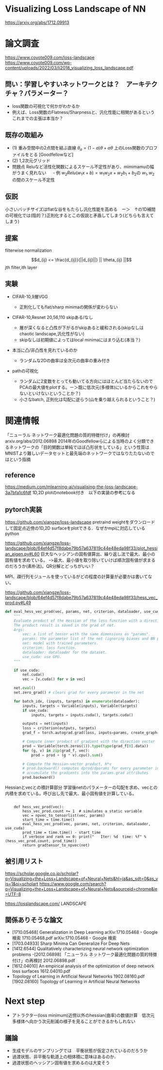 # Visualizing Loss Landscape of NN
https://arxiv.org/abs/1712.09913

# 論文調査
https://www.coyote009.com/loss-landscape
https://www.coyote009.com/wp-content/uploads/2022/03/li2018_visualizing_loss_landscape.pdf
## 問い：学習しやすいネットワークとは？　アーキテクチャ？パラメーター？
   - loss関数の可視化で何かがわかるか
   - 例えば、Loss関数のFlatness/Sharpnessと、汎化性能に相関があるというこれまでの主張は本当か？
## 既存の取組み
   - (1) 重み空間中の2点間を結ぶ直線 $\theta_a=(1-a)\theta+a\theta$ 上のLoss関数のプロファイルをとる [Goodfellowなど]
   - (2) 1,2次元グリッド
   - 問題点 Reluなど活性化関数によるスケール不定性があり、mimimamuの幅がうまく見れない
　     - 例 $w_2Relu(w_1x+b)=w_1w_2x+w_2b_1+b_2$の $w_1,w_2$の間のスケール不定性
　 
## 仮説
小さいバッチサイズはflatな谷をもたらし汎化性能を高める　ー＞　↑の1D補間の可視化では(陰的？)正則化するとこの仮説と矛盾してしまう(どちらも言えてしまう)
## 提案
filterwise normalization

$$d_{ij} <= \frac{d_{ij}}{||d_{ij}||} || \theta_{ij} ||$$
jth filter,ith layer

## 実験
- CIFAR-10,9層VGG
    - 正則化してもflat/sharp minimaの関係が変わらない
- CIFAR-10,Resnet 20,56,110 skipある/なし
    - 層が深くなると凸性が下がるがskipあると緩和される(skipなしはchaotic landscape,汎化性がない)
    - skipなしは初期値によってはlocal minimaにはまり込む(本当？)
- 本当に凸/非凸性を見れているのか
    - ランダムな2Dの曲率は全次元の曲率の重み付き

- pathの可視化
    - ランダムに2変数をとっても動いてる方向にはほとんど当たらないのでPCAの最大値をplotする。ー＞既に低次元(多様体)にいるからこれをやらないといけないということか？)
    - 小さなbatch, 正則化は勾配に逆らう(山を乗り越えられるということ？)

# 関連情報

「ニューラル ネットワーク最適化問題の質的特徴付け」の再検討 arxiv.org/abs/2012.06898 
2014年のGoodfellowらによる当時のよく分類できるネットワークの「目的関数は単純でほぼ凸形状をしている」という性質はMNISTより難しいデータセットと最先端のネットワークではなりたたないのではという指摘

## reference
https://medium.com/mlearning-ai/visualising-the-loss-landscape-3a7bfa1c6fdf
1D,2D plotのnotebook付き　以下の実装の参考になる

## pytorch実装
https://github.com/xiangze/loss-landscape
pretraind weightをダウンロードして固定点近傍の1D,2D surfaceをplotできる．なぜかmpiに対応しているpython

https://github.com/xiangze/loss-landscape/blob/64ef4d57f8dabe79b57a637819c44e48eda98f33/plot_hessian_eigen.py#L60
巨大なヘッシアンの固有値算出、繰り返し法で最大、最小の固有値を求めている。
	ｰ>最大、最小値を取り除いていけば順次固有値が求まるのだろうか(素朴法)。QR分解とどっちがいい？

MPI、疎行列モジュールを使っているがどの程度の計算量が必要かは書いてない。

https://github.com/xiangze/loss-landscape/blob/64ef4d57f8dabe79b57a637819c44e48eda98f33/hess_vec_prod.py#L49
```python
def eval_hess_vec_prod(vec, params, net, criterion, dataloader, use_cuda=False):
    """
    Evaluate product of the Hessian of the loss function with a direction vector "vec".
    The product result is saved in the grad of net.
    Args:
        vec: a list of tensor with the same dimensions as "params".
        params: the parameter list of the net (ignoring biases and BN parameters).
        net: model with trained parameters.
        criterion: loss function.
        dataloader: dataloader for the dataset.
        use_cuda: use GPU.
    """

    if use_cuda:
        net.cuda()
        vec = [v.cuda() for v in vec]

    net.eval()
    net.zero_grad() # clears grad for every parameter in the net

    for batch_idx, (inputs, targets) in enumerate(dataloader):
        inputs, targets = Variable(inputs), Variable(targets)
        if use_cuda:
            inputs, targets = inputs.cuda(), targets.cuda()

        outputs = net(inputs)
        loss = criterion(outputs, targets)
        grad_f = torch.autograd.grad(loss, inputs=params, create_graph=True)

        # Compute inner product of gradient with the direction vector
        prod = Variable(torch.zeros(1)).type(type(grad_f[0].data))
        for (g, v) in zip(grad_f, vec):
            prod = prod + (g * v).cpu().sum()

        # Compute the Hessian-vector product, H*v
        # prod.backward() computes dprod/dparams for every parameter in params and
        # accumulate the gradients into the params.grad attributes
        prod.backward()
```
Hessianとvecとの積計算部分 学習後netのパラメーターの勾配を求め、vecとの内積を求めている。呼び出し先で最大、最小固有値を計算している。

```

    def hess_vec_prod(vec):
        hess_vec_prod.count += 1  # simulates a static variable
        vec = npvec_to_tensorlist(vec, params)
        start_time = time.time()
        eval_hess_vec_prod(vec, params, net, criterion, dataloader, use_cuda)
        prod_time = time.time() - start_time
        if verbose and rank == 0: print("   Iter: %d  time: %f" % (hess_vec_prod.count, prod_time))
        return gradtensor_to_npvec(net)
```


## 被引用リスト
https://scholar.google.co.jp/scholar?q=Visualizing+the+Loss+Landscape+of+Neural+Nets&hl=ja&as_sdt=0&as_vis=1&oi=scholart
https://www.google.com/search?q=Visualizing+the+Loss+Landscape+of+Neural+Nets&sourceid=chrome&ie=UTF-8

https://losslandscape.com/ LANDSCAPE

## 関係ありそうな論文
- [1710.05468] Generalization in Deep Learning
 	   arXiv:1710.05468 - Google 検索  1710.05468.pdf arXiv:1710.05468 - Google 検索
- [1703.04933] Sharp Minima Can Generalize For Deep Nets
- [1412.6544] Qualitatively characterizing neural network optimization problems
 -[2012.06898] 「ニューラル ネットワーク最適化問題の質的特徴付け」の再検討 2012.06898.pdf
- [1612.04010] An empirical analysis of the optimization of deep network loss surfaces	1612.04010.pdf	
- Topology of Learning in Artificial Neural Networks 1902.08160.pdf [1902.08160] Topology of Learning in Artificial Neural Networks
		
# Next step
- アトラクター(loss minimum)近傍以外のhessian(曲率)の数値計算　低次元多様体へ向かう次元削減の様子を見ることができるかもしれない
## 議論
- 生成モデルのサンプリングでは　平衡状態が仮定されているのだろうか
- 過渡状態、非平衡な軌道上の相体積に意味はあるのか．
- 過渡状態のヘッシアン固有値を求めるのは大変そう
